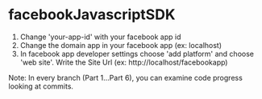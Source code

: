 # facebookJavascriptSDK
1. Change 'your-app-id' with your facebook app id
2. Change the domain app in your facebook app (ex: localhost)
3. In facebook app developer settings choose 'add platform' and choose 'web site'. Write the Site Url (ex: http://localhost/facebookapp)


Note: In every branch (Part 1...Part 6), you can examine code progress looking at commits.
